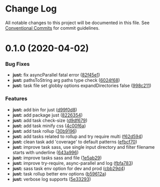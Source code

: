 # Change Log

All notable changes to this project will be documented in this file.
See [Conventional Commits](https://conventionalcommits.org) for commit guidelines.

# 0.1.0 (2020-04-02)

### Bug Fixes

- **just:** fix asyncParallel fatal error ([82f45e1](https://github.com/void-aurora/toolkit/commit/82f45e1f99754e737436328caadd81224c216e98))
- **just:** pathsToString arg paths type check ([6024f68](https://github.com/void-aurora/toolkit/commit/6024f68a21f6067ea41375e3f59e101ec6304743))
- **just:** task file set globby options expandDirectories false ([998c211](https://github.com/void-aurora/toolkit/commit/998c2114b81c49360a3aa6d4b104af7094d5c836))

### Features

- **just:** add bin for just ([d99f0d8](https://github.com/void-aurora/toolkit/commit/d99f0d829ef1fcc3ed9274a0512d03a1efb70e6b))
- **just:** add package just ([8226354](https://github.com/void-aurora/toolkit/commit/82263541ed15cef8886d2d4dde41a2c8b1b4fa3d))
- **just:** add task check-size ([d9df679](https://github.com/void-aurora/toolkit/commit/d9df679007343060deda06c77a10ecae82a43070))
- **just:** add task minify css ([4c00f6a](https://github.com/void-aurora/toolkit/commit/4c00f6a3e78376baf0163b06ed04dc3fff3f1564))
- **just:** add task rollup ([30b9196](https://github.com/void-aurora/toolkit/commit/30b91960e4348bd33f9d4eaf05e10ea9635278f1))
- **just:** add tasks related to rollup and try require multi ([f62d594](https://github.com/void-aurora/toolkit/commit/f62d5944e67c440c733abfe3f93c46606d73b314))
- **just:** clean task add 'coverage' to default patterns ([efbcf70](https://github.com/void-aurora/toolkit/commit/efbcf705d2cc65b15aac58a4792211c5c4ff38d2))
- **just:** improve task sass, use single input directory and filter filename starts with underline ([643a996](https://github.com/void-aurora/toolkit/commit/643a996d71cb548ec77cb4303218a4da7a72936e))
- **just:** improve tasks sass and file ([1e5ab29](https://github.com/void-aurora/toolkit/commit/1e5ab291ca43a367886f7508ab10da09d92fac70))
- **just:** improve try-require, async-parallel and log ([fbfa783](https://github.com/void-aurora/toolkit/commit/fbfa783e8d15752c686cc08a2c00ab174b4bc47b))
- **just:** sass task env option for dev and prod ([cbb29d4](https://github.com/void-aurora/toolkit/commit/cbb29d45d14794580c765d1ba50eaa7f23a86ad8))
- **just:** task rollup better env options ([b59612a](https://github.com/void-aurora/toolkit/commit/b59612aac816b1ec7f58c718b03e21c2499c55a9))
- **just:** verbose log supports ([5e33293](https://github.com/void-aurora/toolkit/commit/5e3329302496cb01775f6687b76347e3bb1b0bfd))
